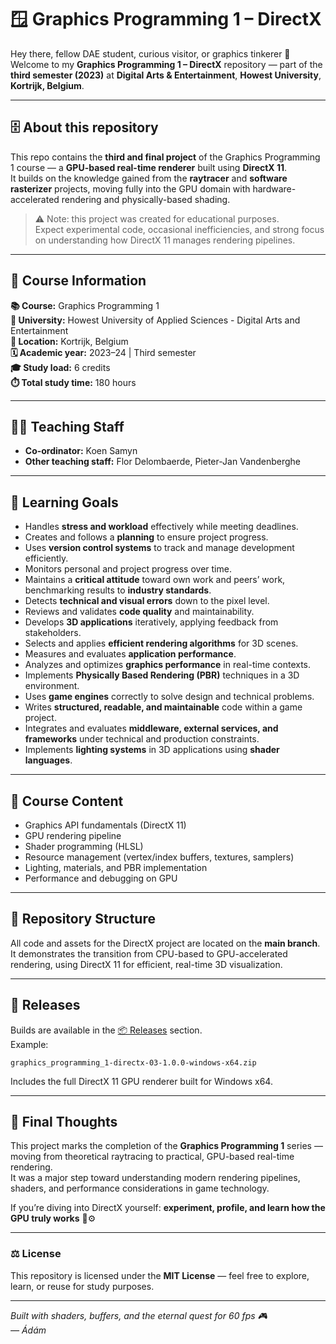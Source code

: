# 🪟 Graphics Programming 1 – DirectX  

Hey there, fellow DAE student, curious visitor, or graphics tinkerer 👋  
Welcome to my **Graphics Programming 1 – DirectX** repository — part of the **third semester (2023)** at **Digital Arts & Entertainment**, **Howest University**, **Kortrijk, Belgium**.

---

## 🗄️ About this repository

This repo contains the **third and final project** of the Graphics Programming 1 course — a **GPU-based real-time renderer** built using **DirectX 11**.  
It builds on the knowledge gained from the **raytracer** and **software rasterizer** projects, moving fully into the GPU domain with hardware-accelerated rendering and physically-based shading.

> ⚠️ Note: this project was created for educational purposes.  
> Expect experimental code, occasional inefficiencies, and strong focus on understanding how DirectX 11 manages rendering pipelines.

---

## 🔎 Course Information

**📚 Course:** Graphics Programming 1  
**🏫 University:** Howest University of Applied Sciences - Digital Arts and Entertainment   
**📍 Location:** Kortrijk, Belgium  
**🗓️ Academic year:** 2023–24 | Third semester  
**🎓 Study load:** 6 credits  
**⏱️ Total study time:** 180 hours  

---

## 👨‍🏫 Teaching Staff

- **Co-ordinator:** Koen Samyn  
- **Other teaching staff:** Flor Delombaerde, Pieter-Jan Vandenberghe  

---

## 🎯 Learning Goals  

- Handles **stress and workload** effectively while meeting deadlines.  
- Creates and follows a **planning** to ensure project progress.  
- Uses **version control systems** to track and manage development efficiently.  
- Monitors personal and project progress over time.  
- Maintains a **critical attitude** toward own work and peers’ work, benchmarking results to **industry standards**.  
- Detects **technical and visual errors** down to the pixel level.  
- Reviews and validates **code quality** and maintainability.  
- Develops **3D applications** iteratively, applying feedback from stakeholders.  
- Selects and applies **efficient rendering algorithms** for 3D scenes.  
- Measures and evaluates **application performance**.  
- Analyzes and optimizes **graphics performance** in real-time contexts.  
- Implements **Physically Based Rendering (PBR)** techniques in a 3D environment.  
- Uses **game engines** correctly to solve design and technical problems.  
- Writes **structured, readable, and maintainable** code within a game project.  
- Integrates and evaluates **middleware, external services, and frameworks** under technical and production constraints.  
- Implements **lighting systems** in 3D applications using **shader languages**.  

---

## 🧩 Course Content

- Graphics API fundamentals (DirectX 11)  
- GPU rendering pipeline  
- Shader programming (HLSL)  
- Resource management (vertex/index buffers, textures, samplers)  
- Lighting, materials, and PBR implementation  
- Performance and debugging on GPU  

---

## 📂 Repository Structure

All code and assets for the DirectX project are located on the **main branch**.  
It demonstrates the transition from CPU-based to GPU-accelerated rendering, using DirectX 11 for efficient, real-time 3D visualization.

---

## 🚀 Releases

Builds are available in the [📦 Releases](../../releases) section.  
Example:

`graphics_programming_1-directx-03-1.0.0-windows-x64.zip`

Includes the full DirectX 11 GPU renderer built for Windows x64.

---

## 🧠 Final Thoughts

This project marks the completion of the **Graphics Programming 1** series — moving from theoretical raytracing to practical, GPU-based real-time rendering.  
It was a major step toward understanding modern rendering pipelines, shaders, and performance considerations in game technology.

If you’re diving into DirectX yourself: **experiment, profile, and learn how the GPU truly works** 🔬⚙️

---

### ⚖️ License
This repository is licensed under the **MIT License** — feel free to explore, learn, or reuse for study purposes.

---

*Built with shaders, buffers, and the eternal quest for 60 fps 🎮  
— Ádám*
